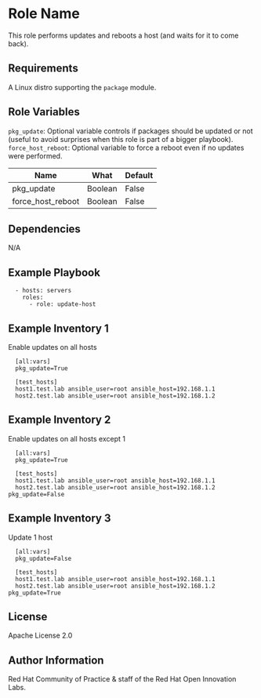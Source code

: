 Role Name
=========

This role performs updates and reboots a host (and waits for it to come back).


Requirements
------------

A Linux distro supporting the `package` module.

Role Variables
--------------

`pkg_update`: Optional variable controls if packages should be updated or not (useful to avoid surprises when this role is part of a bigger playbook).
`force_host_reboot`: Optional variable to force a reboot even if no updates were performed.

| Name | What | Default|
|---|---|---|
|pkg_update|Boolean|False|
|force_host_reboot|Boolean|False|


Dependencies
------------

N/A

Example Playbook
----------------

```
  - hosts: servers
    roles:
      - role: update-host
```


Example Inventory 1
-------------------

Enable updates on all hosts

```
  [all:vars]
  pkg_update=True

  [test_hosts]
  host1.test.lab ansible_user=root ansible_host=192.168.1.1
  host2.test.lab ansible_user=root ansible_host=192.168.1.2
```

Example Inventory 2
-------------------

Enable updates on all hosts except 1

```
  [all:vars]
  pkg_update=True

  [test_hosts]
  host1.test.lab ansible_user=root ansible_host=192.168.1.1
  host2.test.lab ansible_user=root ansible_host=192.168.1.2 pkg_update=False

```

Example Inventory 3
-------------------

Update 1 host

```
  [all:vars]
  pkg_update=False

  [test_hosts]
  host1.test.lab ansible_user=root ansible_host=192.168.1.1
  host2.test.lab ansible_user=root ansible_host=192.168.1.2 pkg_update=True

```

License
-------

Apache License 2.0


Author Information
------------------

Red Hat Community of Practice & staff of the Red Hat Open Innovation Labs.

